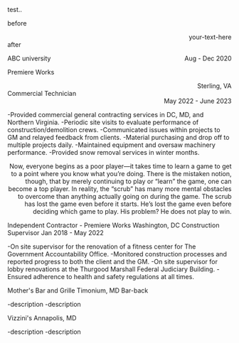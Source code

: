 test..

before<div style="text-align: right"> your-text-here </div>after

<p style="text-align:left;">
    ABC university
    <span style="float:right;">
        Aug - Dec 2020
    </span>
</p>


Premiere Works <div align="right">Sterling, VA</div>
Commercial Technician <div align="right">May 2022 - June 2023</div>	

-Provided commercial general contracting services in DC, MD, and Northern Virginia. 
-Periodic site visits to evaluate performance of construction/demolition crews.
-Communicated issues within projects to GM and relayed feedback from clients.
-Material purchasing and drop off to multiple projects daily.
-Maintained equipment and oversaw machinery performance.
-Provided snow removal services in winter months.

<div align="right">Now, everyone begins as a poor player—it takes time to learn a game to get to a point where you know what you’re doing. There is the mistaken notion, though, that by merely continuing to play or “learn” the game, one can become a top player. In reality, the “scrub” has many more mental obstacles to overcome than anything actually going on during the game. The scrub has lost the game even before it starts. He’s lost the game even before deciding which game to play. His problem? He does not play to win.</div>

Independent Contractor - Premiere Works	
Washington, DC
Construction Supervisor	
Jan 2018 - May 2022

-On site supervisor for the renovation of a fitness center for The Government Accountability Office.
-Monitored construction processes and reported progress to both the client and the GM.
-On site supervisor for lobby renovations at the Thurgood Marshall Federal Judiciary Building.
-Ensured adherence to health and safety regulations at all times.

Mother's Bar and Grille
Timonium, MD
Bar-back
<dates>

-description
-description

Vizzini's
Annapolis, MD
<dates>

-description
-description
